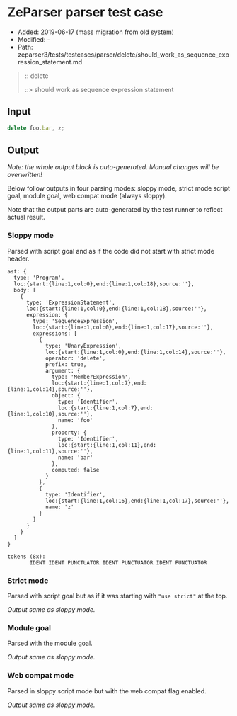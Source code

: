 # ZeParser parser test case

- Added: 2019-06-17 (mass migration from old system)
- Modified: -
- Path: zeparser3/tests/testcases/parser/delete/should_work_as_sequence_expression_statement.md

> :: delete
>
> ::> should work as sequence expression statement

## Input

`````js
delete foo.bar, z;
`````

## Output

_Note: the whole output block is auto-generated. Manual changes will be overwritten!_

Below follow outputs in four parsing modes: sloppy mode, strict mode script goal, module goal, web compat mode (always sloppy).

Note that the output parts are auto-generated by the test runner to reflect actual result.

### Sloppy mode

Parsed with script goal and as if the code did not start with strict mode header.

`````
ast: {
  type: 'Program',
  loc:{start:{line:1,col:0},end:{line:1,col:18},source:''},
  body: [
    {
      type: 'ExpressionStatement',
      loc:{start:{line:1,col:0},end:{line:1,col:18},source:''},
      expression: {
        type: 'SequenceExpression',
        loc:{start:{line:1,col:0},end:{line:1,col:17},source:''},
        expressions: [
          {
            type: 'UnaryExpression',
            loc:{start:{line:1,col:0},end:{line:1,col:14},source:''},
            operator: 'delete',
            prefix: true,
            argument: {
              type: 'MemberExpression',
              loc:{start:{line:1,col:7},end:{line:1,col:14},source:''},
              object: {
                type: 'Identifier',
                loc:{start:{line:1,col:7},end:{line:1,col:10},source:''},
                name: 'foo'
              },
              property: {
                type: 'Identifier',
                loc:{start:{line:1,col:11},end:{line:1,col:11},source:''},
                name: 'bar'
              },
              computed: false
            }
          },
          {
            type: 'Identifier',
            loc:{start:{line:1,col:16},end:{line:1,col:17},source:''},
            name: 'z'
          }
        ]
      }
    }
  ]
}

tokens (8x):
       IDENT IDENT PUNCTUATOR IDENT PUNCTUATOR IDENT PUNCTUATOR
`````

### Strict mode

Parsed with script goal but as if it was starting with `"use strict"` at the top.

_Output same as sloppy mode._

### Module goal

Parsed with the module goal.

_Output same as sloppy mode._

### Web compat mode

Parsed in sloppy script mode but with the web compat flag enabled.

_Output same as sloppy mode._
